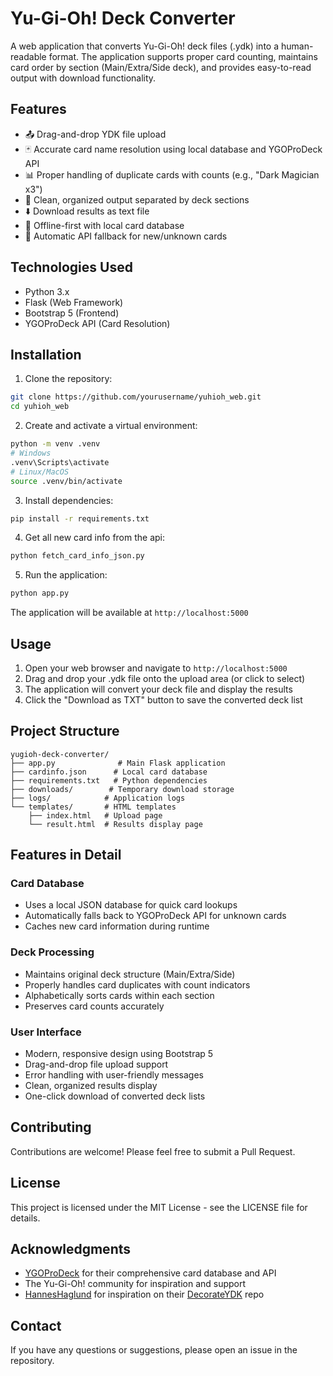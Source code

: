 # Yu-Gi-Oh! Deck Converter

A web application that converts Yu-Gi-Oh! deck files (.ydk) into a human-readable format. The application supports proper card counting, maintains card order by section (Main/Extra/Side deck), and provides easy-to-read output with download functionality.

## Features

- 📤 Drag-and-drop YDK file upload
- 🃏 Accurate card name resolution using local database and YGOProDeck API
- 📊 Proper handling of duplicate cards with counts (e.g., "Dark Magician x3")
- 📝 Clean, organized output separated by deck sections
- ⬇️ Download results as text file
- 🎴 Offline-first with local card database
- 🔄 Automatic API fallback for new/unknown cards

## Technologies Used

- Python 3.x
- Flask (Web Framework)
- Bootstrap 5 (Frontend)
- YGOProDeck API (Card Resolution)

## Installation

1. Clone the repository:
```bash
git clone https://github.com/yourusername/yuhioh_web.git
cd yuhioh_web
```

2. Create and activate a virtual environment:
```bash
python -m venv .venv
# Windows
.venv\Scripts\activate
# Linux/MacOS
source .venv/bin/activate
```

3. Install dependencies:
```bash
pip install -r requirements.txt
```
4. Get all new card info from the api:
```bash
python fetch_card_info_json.py           
```

5. Run the application:
```bash
python app.py   
```

The application will be available at `http://localhost:5000`

## Usage

1. Open your web browser and navigate to `http://localhost:5000`
2. Drag and drop your .ydk file onto the upload area (or click to select)
3. The application will convert your deck file and display the results
4. Click the "Download as TXT" button to save the converted deck list

## Project Structure

```
yugioh-deck-converter/
├── app.py              # Main Flask application
├── cardinfo.json      # Local card database
├── requirements.txt   # Python dependencies
├── downloads/        # Temporary download storage
├── logs/            # Application logs
└── templates/       # HTML templates
    ├── index.html   # Upload page
    └── result.html  # Results display page
```

## Features in Detail

### Card Database
- Uses a local JSON database for quick card lookups
- Automatically falls back to YGOProDeck API for unknown cards
- Caches new card information during runtime

### Deck Processing
- Maintains original deck structure (Main/Extra/Side)
- Properly handles card duplicates with count indicators
- Alphabetically sorts cards within each section
- Preserves card counts accurately

### User Interface
- Modern, responsive design using Bootstrap 5
- Drag-and-drop file upload support
- Error handling with user-friendly messages
- Clean, organized results display
- One-click download of converted deck lists

## Contributing

Contributions are welcome! Please feel free to submit a Pull Request.

## License

This project is licensed under the MIT License - see the LICENSE file for details.

## Acknowledgments

- [YGOProDeck](https://db.ygoprodeck.com/api-guide/) for their comprehensive card database and API
- The Yu-Gi-Oh! community for inspiration and support
- [HannesHaglund](https://github.com/HannesHaglund) for inspiration on their [DecorateYDK](https://github.com/HannesHaglund/DecorateYDK) repo

## Contact

If you have any questions or suggestions, please open an issue in the repository.

